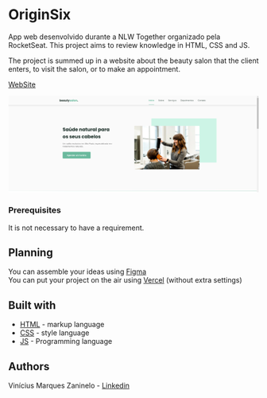 # OriginSix
App web desenvolvido durante a NLW Together organizado pela RocketSeat.
This project aims to review knowledge in HTML, CSS and JS.

The project is summed up in a website about the beauty salon that the client enters, to visit the salon, or to make an appointment.

[WebSite](https://origin-six-azure.vercel.app/)

![Preview](https://github.com/viniciusmarquezaninelo/OriginSix/blob/main/imagemreadme.png)


### Prerequisites
It is not necessary to have a requirement.

## Planning 
You can assemble your ideas using [Figma](https://www.figma.com/) <br>
You can put your project on the air using [Vercel](https://vercel.com/login) (without extra settings)

## Built with 
- [HTML](https://developer.mozilla.org/pt-BR/docs/Web/HTML) - markup language
- [CSS](https://developer.mozilla.org/pt-BR/docs/Web/CSS) - style language
- [JS](https://www.javascript.com/) - Programming language

## Authors 
Vinícius Marques Zaninelo - [Linkedin](https://www.linkedin.com/in/vin%C3%ADciuszaninelo/)

